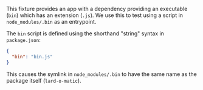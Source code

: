 This fixture provides an app with a dependency providing an executable (`bin`) which has an extension (`.js`). We use this to test using a script in `node_modules/.bin` as an entrypoint.

The `bin` script is defined using the shorthand "string" syntax in `package.json`:

```json
{
  "bin": "bin.js"
}
```

This causes the symlink in `node_modules/.bin` to have the same name as the package itself (`lard-o-matic`).
